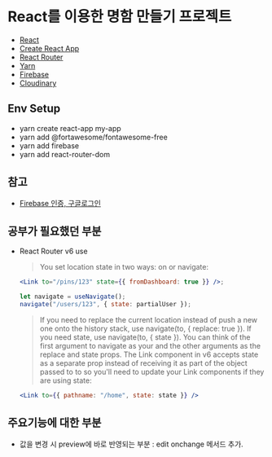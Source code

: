 # React를 이용한 명함 만들기 프로젝트

- [React](https://reactjs.org/docs/getting-started.html)
- [Create React App](https://create-react-app.dev/docs/getting-started)
- [React Router](https://reactrouter.com/)
- [Yarn](https://classic.yarnpkg.com/en/docs/install/#windows-stable)
- [Firebase](https://firebase.google.com/)
- [Cloudinary](https://cloudinary.com/)

## Env Setup

- yarn create react-app my-app
- yarn add @fortawesome/fontawesome-free
- yarn add firebase
- yarn add react-router-dom

## 참고

- [Firebase 인증, 구글로그인](https://firebase.google.com/docs/auth/web/google-signin?authuser=0)

## 공부가 필요했던 부분

- React Router v6 use

  > You set location state in two ways: on <Link> or navigate:

  ```jsx
  <Link to="/pins/123" state={{ fromDashboard: true }} />;

  let navigate = useNavigate();
  navigate("/users/123", { state: partialUser });
  ```

  > If you need to replace the current location instead of push a new one onto the history stack, use navigate(to, { replace: true }). If you need state, use navigate(to, { state }). You can think of the first argument to navigate as your <Link to> and the other arguments as the replace and state props. The Link component in v6 accepts state as a separate prop instead of receiving it as part of the object passed to to so you'll need to update your Link components if they are using state:

  ```jsx
  <Link to={{ pathname: "/home", state: state }} />
  ```

## 주요기능에 대한 부분
- 값을 변경 시 preview에 바로 반영되는 부분
  : edit onchange 메서드 추가. 
